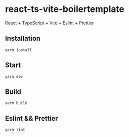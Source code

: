 # react-ts-vite-boilertemplate

React + TypeScript + Vite + Eslint + Prettier

## Installation

`yarn install`

## Start

`yarn dev`

## Build

`yarn build`

## Eslint && Prettier

`yarn lint`
